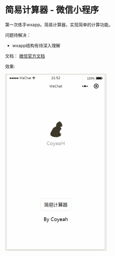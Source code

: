 # 简易计算器 - 微信小程序

第一次练手wxapp。简易计算器，实现简单的计算功能。

问题待解决：
	
* wxapp结构有待深入理解

文档：
[微信官方文档](https://mp.weixin.qq.com/debug/wxadoc/dev/)

效果:

![gif-sCalc](https://github.com/Coyeah/wxapp-sCalc/blob/master/wxapp_calc.gif)